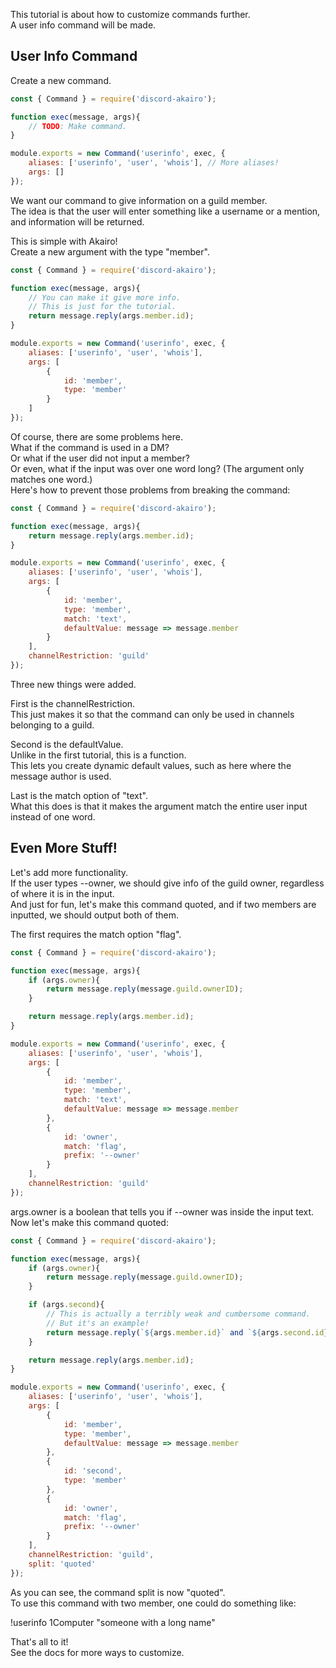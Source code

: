 This tutorial is about how to customize commands further.  
A user info command will be made.  

## User Info Command

Create a new command.  

```js
const { Command } = require('discord-akairo');

function exec(message, args){
    // TODO: Make command.
}

module.exports = new Command('userinfo', exec, {
    aliases: ['userinfo', 'user', 'whois'], // More aliases!
    args: []
});
```

We want our command to give information on a guild member.  
The idea is that the user will enter something like a username or a mention, and information will be returned.  

This is simple with Akairo!  
Create a new argument with the type "member".

```js
const { Command } = require('discord-akairo');

function exec(message, args){
    // You can make it give more info.
    // This is just for the tutorial.
    return message.reply(args.member.id);
}

module.exports = new Command('userinfo', exec, {
    aliases: ['userinfo', 'user', 'whois'],
    args: [
        {
            id: 'member',
            type: 'member'
        }
    ]
});
```

Of course, there are some problems here.  
What if the command is used in a DM?  
Or what if the user did not input a member?  
Or even, what if the input was over one word long? (The argument only matches one word.)  
Here's how to prevent those problems from breaking the command:  

```js
const { Command } = require('discord-akairo');

function exec(message, args){
    return message.reply(args.member.id);
}

module.exports = new Command('userinfo', exec, {
    aliases: ['userinfo', 'user', 'whois'],
    args: [
        {
            id: 'member',
            type: 'member',
            match: 'text',
            defaultValue: message => message.member
        }
    ],
    channelRestriction: 'guild'
});
```

Three new things were added.  

First is the channelRestriction.  
This just makes it so that the command can only be used in channels belonging to a guild.  

Second is the defaultValue.  
Unlike in the first tutorial, this is a function.  
This lets you create dynamic default values, such as here where the message author is used.  

Last is the match option of "text".  
What this does is that it makes the argument match the entire user input instead of one word.  

## Even More Stuff!

Let's add more functionality.  
If the user types --owner, we should give info of the guild owner, regardless of where it is in the input.  
And just for fun, let's make this command quoted, and if two members are inputted, we should output both of them.  

The first requires the match option "flag".  

```js
const { Command } = require('discord-akairo');

function exec(message, args){
    if (args.owner){
        return message.reply(message.guild.ownerID);
    }

    return message.reply(args.member.id);
}

module.exports = new Command('userinfo', exec, {
    aliases: ['userinfo', 'user', 'whois'],
    args: [
        {
            id: 'member',
            type: 'member',
            match: 'text',
            defaultValue: message => message.member
        },
        {
            id: 'owner',
            match: 'flag',
            prefix: '--owner'
        }
    ],
    channelRestriction: 'guild'
});
```

args.owner is a boolean that tells you if --owner was inside the input text.  
Now let's make this command quoted:  

```js
const { Command } = require('discord-akairo');

function exec(message, args){
    if (args.owner){
        return message.reply(message.guild.ownerID);
    }

    if (args.second){
        // This is actually a terribly weak and cumbersome command.
        // But it's an example!
        return message.reply(`${args.member.id}` and `${args.second.id}`)
    }

    return message.reply(args.member.id);
}

module.exports = new Command('userinfo', exec, {
    aliases: ['userinfo', 'user', 'whois'],
    args: [
        {
            id: 'member',
            type: 'member',
            defaultValue: message => message.member
        },
        {
            id: 'second',
            type: 'member'
        },
        {
            id: 'owner',
            match: 'flag',
            prefix: '--owner'
        }
    ],
    channelRestriction: 'guild',
    split: 'quoted'
});
```

As you can see, the command split is now "quoted".  
To use this command with two member, one could do something like:  

!userinfo 1Computer "someone with a long name"  

That's all to it!  
See the docs for more ways to customize.  